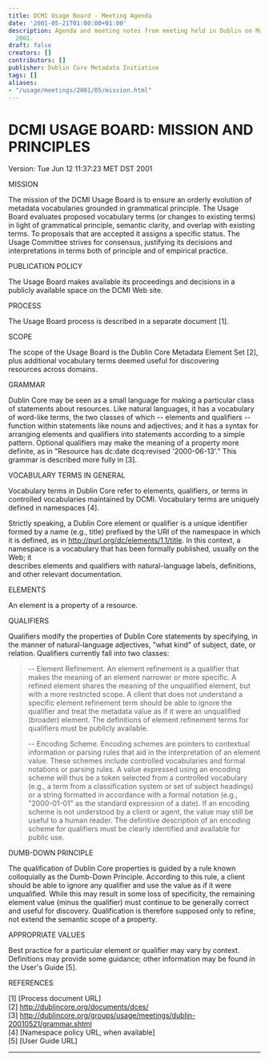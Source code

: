 ```yaml
---
title: DCMI Usage Board - Meeting Agenda
date: '2001-05-21T01:00:00+01:00'
description: Agenda and meeting notes from meeting held in Dublin on May 21 - 22,
  2001.
draft: false
creators: []
contributors: []
publisher: Dublin Core Metadata Initiative
tags: []
aliases:
- "/usage/meetings/2001/05/mission.html"
---
```


<!--#include virtual="/ssi/header.shtml" -->
# DCMI USAGE BOARD: MISSION AND PRINCIPLES

Version: Tue Jun 12 11:37:23 MET DST 2001

MISSION

The mission of the DCMI Usage Board is to ensure an orderly evolution of metadata vocabularies grounded in grammatical principle. The Usage  
 Board evaluates proposed vocabulary terms (or changes to existing terms) in light of grammatical principle, semantic clarity, and overlap with existing terms. To proposals that are accepted it assigns a specific status. The Usage Committee strives for consensus, justifying its decisions and interpretations in terms both of principle and of empirical practice.

PUBLICATION POLICY

The Usage Board makes available its proceedings and decisions in a publicly available space on the DCMI Web site.

PROCESS

The Usage Board process is described in a separate document [1].

SCOPE

The scope of the Usage Board is the Dublin Core Metadata Element Set [2], plus additional vocabulary terms deemed useful for discovering  
 resources across domains.

GRAMMAR

Dublin Core may be seen as a small language for making a particular class of statements about resources. Like natural languages, it has a vocabulary of word-like terms, the two classes of which -- elements and qualifiers -- function within statements like nouns and adjectives; and it has a syntax for arranging elements and qualifiers into statements according to a simple pattern. Optional qualifiers may make the meaning of a property more definite, as in "Resource has dc:date dcq:revised '2000-06-13'." This grammar is described more fully in [3].

VOCABULARY TERMS IN GENERAL

Vocabulary terms in Dublin Core refer to elements, qualifiers, or terms in controlled vocabularies maintained by DCMI. Vocabulary terms are uniquely defined in namespaces [4].

Strictly speaking, a Dublin Core element or qualifier is a unique identifier formed by a name (e.g., title) prefixed by the URI of the namespace in which it is defined, as in http://purl.org/dc/elements/1.1/title. In this context, a namespace is a vocabulary that has been formally published, usually on the Web; it  
 describes elements and qualifiers with natural-language labels, definitions, and other relevant documentation.

ELEMENTS

An element is a property of a resource.

QUALIFIERS

Qualifiers modify the properties of Dublin Core statements by specifying, in the manner of natural-language adjectives, "what kind" of subject, date, or relation. Qualifiers currently fall into two classes:

> -- Element Refinement. An element refinement is a qualifier that makes the meaning of an element narrower or more specific. A refined element shares the meaning of the unqualified element, but with a more restricted scope. A client that does not understand a specific element refinement term should be able to ignore the qualifier and treat the metadata value as if it were an unqualified (broader) element. The definitions of element refinement terms for qualifiers must be publicly available.
> 
> -- Encoding Scheme. Encoding schemes are pointers to contextual information or parsing rules that aid in the interpretation of an element value. These schemes include controlled vocabularies and formal notations or parsing rules. A value expressed using an encoding scheme will thus be a token selected from a controlled vocabulary (e.g., a term from a classification system or set of subject headings) or a string formatted in accordance with a formal notation (e.g., "2000-01-01" as the standard expression of a date). If an encoding scheme is not understood by a client or agent, the value may still be useful to a human reader. The definitive description of an encoding scheme for qualifiers must be clearly identified and available for public use.

DUMB-DOWN PRINCIPLE

The qualification of Dublin Core properties is guided by a rule known colloquially as the Dumb-Down Principle. According to this rule, a client should be able to ignore any qualifier and use the value as if it were unqualified. While this may result in some loss of specificity, the remaining element value (minus the qualifier) must continue to be generally correct and useful for discovery. Qualification is therefore supposed only to refine, not extend the semantic scope of a property.

APPROPRIATE VALUES

Best practice for a particular element or qualifier may vary by context. Definitions may provide some guidance; other information may be found in the User's Guide [5].

REFERENCES

[1] [Process document URL]  
 [2] http://dublincore.org/documents/dces/  
 [3] http://dublincore.org/groups/usage/meetings/dublin-20010521/grammar.shtml  
 [4] [Namespace policy URL, when available]  
 [5] [User Guide URL]

* * *
<!--#include virtual="/ssi/footer.shtml" -->
